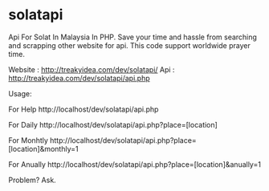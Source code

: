 # solatapi
Api For Solat In Malaysia In PHP. Save your time and hassle from searching and scrapping other website for api. This code support worldwide prayer time.

Website : http://treakyidea.com/dev/solatapi/
Api : http://treakyidea.com/dev/solatapi/api.php

Usage:

For Help
http://localhost/dev/solatapi/api.php

For Daily
http://localhost/dev/solatapi/api.php?place=[location]

For Monhtly
http://localhost/dev/solatapi/api.php?place=[location]&monthly=1

For Anually
http://localhost/dev/solatapi/api.php?place=[location]&anually=1

Problem? Ask.
